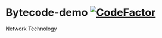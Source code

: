 # Bytecode-demo [![CodeFactor](https://www.codefactor.io/repository/github/qiliangfan/bytecode-demo/badge)](https://www.codefactor.io/repository/github/qiliangfan/bytecode-demo)
  Network Technology
